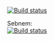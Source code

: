 [![Build status](https://dev.azure.com/chloepouprom/ml-ops-workshop/_apis/build/status/ml-ops-workshop-Python%20package-CI)](https://dev.azure.com/chloepouprom/ml-ops-workshop/_build/latest?definitionId=1)

Sebnem:   
[![Build status](https://dev.azure.com/sebnemkuzulugil/Test%20Day%201/_apis/build/status/Test%20Day%201-Python%20package-CI)](https://dev.azure.com/sebnemkuzulugil/Test%20Day%201/_build/latest?definitionId=-1)
